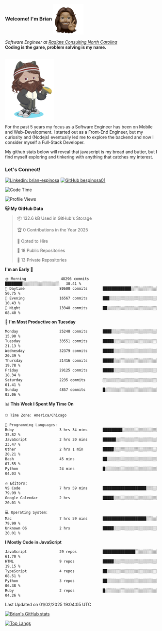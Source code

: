 ###  Welcome! I'm Brian <img align="center" src="https://github.com/bespinosa01/bespinosa01/blob/main/assets/peace-animoji.png" height="100" /></h2>
<p><em>Software Engineer at <a href="https://www.radiateconsulting.coop/north-carolina-tech-coop">Radiate Consulting North Carolina</a>
 <br/>
<!-- </br>Developer Consultant at <a href="https://codethedream.org/">Code The Dream</a> -->
</em> <b>Coding is the game, problem solving is my name.</b></p>

<br/>


 <img align="center" src="https://github.com/bespinosa01/bespinosa01/blob/main/assets/octo-me.png" height="200" /> 
 <p>
 For the past 5 years my focus as a Software Engineer has been on Mobile and Web-Development. I started out as a Front-End Engineer, but my curiosity and (Nodejs) eventually led me to explore the backend and now I consider myself a Full-Stack Developer.
</p>
<p>
 My github stats below will reveal that javascript is my bread and butter, but I find myself exploring and tinkering with anything that catches my interest. 
 </p>
 
 
### Let's Connect!

[![Linkedin: brian-espinosa](https://img.shields.io/badge/-brian--espinosa-blue?style=flat-square&logo=Linkedin&logoColor=white&link=https://www.linkedin.com/in/brian-espinosa/)](https://www.linkedin.com/in/brian-espinosa/)
[![GitHub bespinosa01](https://img.shields.io/github/followers/bespinosa01?label=follow&style=social)](https://github.com/bespinosa01)



<!--START_SECTION:waka-->
![Code Time](http://img.shields.io/badge/Code%20Time-1%2C722%20hrs-blue)

![Profile Views](http://img.shields.io/badge/Profile%20Views-0-blue)

**🐱 My GitHub Data** 

> 📦 132.6 kB Used in GitHub's Storage 
 > 
> 🏆 0 Contributions in the Year 2025
 > 
> 💼 Opted to Hire
 > 
> 📜 18 Public Repositories 
 > 
> 🔑 13 Private Repositories 
 > 
**I'm an Early 🐤** 

```text
🌞 Morning                48296 commits       ████████░░░░░░░░░░░░░░░░░   30.41 % 
🌆 Daytime                80600 commits       █████████████░░░░░░░░░░░░   50.75 % 
🌃 Evening                16567 commits       ███░░░░░░░░░░░░░░░░░░░░░░   10.43 % 
🌙 Night                  13348 commits       ██░░░░░░░░░░░░░░░░░░░░░░░   08.40 % 
```
📅 **I'm Most Productive on Tuesday** 

```text
Monday                   25248 commits       ████░░░░░░░░░░░░░░░░░░░░░   15.90 % 
Tuesday                  33551 commits       █████░░░░░░░░░░░░░░░░░░░░   21.13 % 
Wednesday                32379 commits       █████░░░░░░░░░░░░░░░░░░░░   20.39 % 
Thursday                 31416 commits       █████░░░░░░░░░░░░░░░░░░░░   19.78 % 
Friday                   29125 commits       █████░░░░░░░░░░░░░░░░░░░░   18.34 % 
Saturday                 2235 commits        ░░░░░░░░░░░░░░░░░░░░░░░░░   01.41 % 
Sunday                   4857 commits        █░░░░░░░░░░░░░░░░░░░░░░░░   03.06 % 
```


📊 **This Week I Spent My Time On** 

```text
🕑︎ Time Zone: America/Chicago

💬 Programming Languages: 
Ruby                     3 hrs 34 mins       █████████░░░░░░░░░░░░░░░░   35.82 % 
JavaScript               2 hrs 20 mins       ██████░░░░░░░░░░░░░░░░░░░   23.47 % 
Other                    2 hrs 1 min         █████░░░░░░░░░░░░░░░░░░░░   20.21 % 
Bash                     45 mins             ██░░░░░░░░░░░░░░░░░░░░░░░   07.55 % 
Python                   24 mins             █░░░░░░░░░░░░░░░░░░░░░░░░   04.03 % 

🔥 Editors: 
VS Code                  7 hrs 59 mins       ████████████████████░░░░░   79.99 % 
Google Calendar          2 hrs               █████░░░░░░░░░░░░░░░░░░░░   20.01 % 

💻 Operating System: 
Mac                      7 hrs 59 mins       ████████████████████░░░░░   79.99 % 
Unknown OS               2 hrs               █████░░░░░░░░░░░░░░░░░░░░   20.01 % 
```

**I Mostly Code in JavaScript** 

```text
JavaScript               29 repos            ███████████████░░░░░░░░░░   61.70 % 
HTML                     9 repos             █████░░░░░░░░░░░░░░░░░░░░   19.15 % 
TypeScript               4 repos             ██░░░░░░░░░░░░░░░░░░░░░░░   08.51 % 
Python                   3 repos             ██░░░░░░░░░░░░░░░░░░░░░░░   06.38 % 
Ruby                     2 repos             █░░░░░░░░░░░░░░░░░░░░░░░░   04.26 % 
```




 Last Updated on 01/02/2025 19:04:05 UTC
<!--END_SECTION:waka-->


<!--  Github STATS -->
[![Brian's GitHub stats](https://github-readme-stats.vercel.app/api?username=bespinosa01&hide=stars,contribs&count_private=true&show_icons=true)](https://github.com/anuraghazra/github-readme-stats)

[![Top Langs](https://github-readme-stats.vercel.app/api/top-langs/?username=bespinosa01&layout=compact)](https://github.com/anuraghazra/github-readme-stats)



<!--
**bespinosa01/bespinosa01** is a ✨ _special_ ✨ repository because its `README.md` (this file) appears on your GitHub profile.

Here are some ideas to get you started:

- 🔭 I’m currently working on ...
- 🌱 I’m currently learning ...
- 👯 I’m looking to collaborate on ...
- 🤔 I’m looking for help with ...
- 💬 Ask me about ...
- 📫 How to reach me: ...
- 😄 Pronouns: ...
- ⚡ Fun fact: ...
-->
